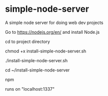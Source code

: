# simple-node-server
A simple node server for doing web dev projects

Go to https://nodejs.org/en/ and install Node.js

cd to project directory

chmod +x install-simple-node-server.sh

./install-simple-node-server.sh

cd ~/install-simple-node-server

npm

runs on "localhost:1337"
